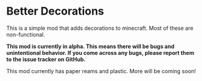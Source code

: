 # Better Decorations

This is a simple mod that adds decorations to minecraft. Most of these are non-functional.

**This mod is currently in alpha. This means there will be bugs and unintentional behavior. If you come across any bugs, please report them to the issue tracker on GitHub.**

This mod currently has paper reams and plastic. More will be coming soon!